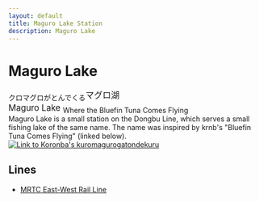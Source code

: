 ```yaml
---
layout: default
title: Maguro Lake Station
description: Maguro Lake
---
```


# Maguro Lake

<big><sub>クロマグロがとんでくる</sub>マグロ湖<br>
Maguro Lake <sub>Where the Bluefin Tuna Comes Flying</sub><br></big>
Maguro Lake is a small station on the Dongbu Line,
which serves a small fishing lake of the same name.
The name was inspired by krnb's "Bluefin Tuna Comes Flying" (linked below).
[![Link to Koronba's kuromagurogatondekuru](https://img.youtube.com/vi/ceyr4ezheOg/0.jpg)](https://www.youtube.com/watch?v=ceyr4ezheOg)

## Lines

- [MRTC East-West Rail Line](/rail-lines/mrtc-east-west-rail-line)
